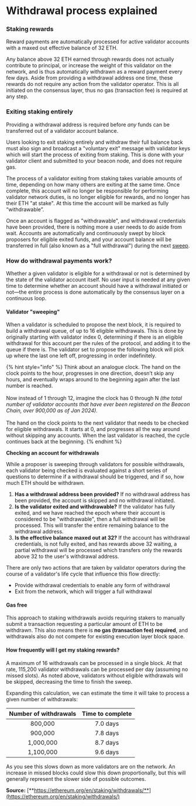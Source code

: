 # Withdrawal process explained

### Staking rewards <a href="#staking-rewards" id="staking-rewards"></a>

Reward payments are automatically processed for active validator accounts with a maxed out effective balance of 32 ETH.

Any balance above 32 ETH earned through rewards does not actually contribute to principal, or increase the weight of this validator on the network, and is thus automatically withdrawn as a reward payment every few days. Aside from providing a withdrawal address one time, these rewards do not require any action from the validator operator. This is all initiated on the consensus layer, thus no gas (transaction fee) is required at any step.

### Exiting staking entirely <a href="#exiting-staking-entirely" id="exiting-staking-entirely"></a>

Providing a withdrawal address is required before _any_ funds can be transferred out of a validator account balance.

Users looking to exit staking entirely and withdraw their full balance back must also sign and broadcast a "voluntary exit" message with validator keys which will start the process of exiting from staking. This is done with your validator client and submitted to your beacon node, and does not require gas.

The process of a validator exiting from staking takes variable amounts of time, depending on how many others are exiting at the same time. Once complete, this account will no longer be responsible for performing validator network duties, is no longer eligible for rewards, and no longer has their ETH "at stake". At this time the account will be marked as fully “withdrawable”.

Once an account is flagged as "withdrawable", and withdrawal credentials have been provided, there is nothing more a user needs to do aside from wait. Accounts are automatically and continuously swept by block proposers for eligible exited funds, and your account balance will be transferred in full (also known as a "full withdrawal") during the next [sweep](https://ethereum.org/en/staking/withdrawals/#validator-sweeping).

### How do withdrawal payments work? <a href="#how-do-withdrawals-work" id="how-do-withdrawals-work"></a>

Whether a given validator is eligible for a withdrawal or not is determined by the state of the validator account itself. No user input is needed at any given time to determine whether an account should have a withdrawal initiated or not—the entire process is done automatically by the consensus layer on a continuous loop.

#### Validator "sweeping" <a href="#validator-sweeping" id="validator-sweeping"></a>

When a validator is scheduled to propose the next block, it is required to build a withdrawal queue, of up to 16 eligible withdrawals. This is done by originally starting with validator index 0, determining if there is an eligible withdrawal for this account per the rules of the protocol, and adding it to the queue if there is. The validator set to propose the following block will pick up where the last one left off, progressing in order indefinitely.

{% hint style="info" %}
Think about an analogue clock. The hand on the clock points to the hour, progresses in one direction, doesn’t skip any hours, and eventually wraps around to the beginning again after the last number is reached.\
\
Now instead of 1 through 12, imagine the clock has 0 through N _(the total number of validator accounts that have ever been registered on the Beacon Chain, over 900,000 as of Jan 2024)._\
\
The hand on the clock points to the next validator that needs to be checked for eligible withdrawals. It starts at 0, and progresses all the way around without skipping any accounts. When the last validator is reached, the cycle continues back at the beginning.
{% endhint %}

**Checking an account for withdrawals**

While a proposer is sweeping through validators for possible withdrawals, each validator being checked is evaluated against a short series of questions to determine if a withdrawal should be triggered, and if so, how much ETH should be withdrawn.

1. **Has a withdrawal address been provided?** If no withdrawal address has been provided, the account is skipped and no withdrawal initiated.
2. **Is the validator exited and withdrawable?** If the validator has fully exited, and we have reached the epoch where their account is considered to be "withdrawable", then a full withdrawal will be processed. This will transfer the entire remaining balance to the withdrawal address.
3. **Is the effective balance maxed out at 32?** If the account has withdrawal credentials, is not fully exited, and has rewards above 32 waiting, a partial withdrawal will be processed which transfers only the rewards above 32 to the user's withdrawal address.

There are only two actions that are taken by validator operators during the course of a validator's life cycle that influence this flow directly:

* Provide withdrawal credentials to enable any form of withdrawal
* Exit from the network, which will trigger a full withdrawal

#### Gas free <a href="#gas-free" id="gas-free"></a>

This approach to staking withdrawals avoids requiring stakers to manually submit a transaction requesting a particular amount of ETH to be withdrawn. This also means there is **no gas (transaction fee) required**, and withdrawals also do not compete for existing execution layer block space.

#### How frequently will I get my staking rewards? <a href="#how-soon" id="how-soon"></a>

A maximum of 16 withdrawals can be processed in a single block. At that rate, 115,200 validator withdrawals can be processed per day (assuming no missed slots). As noted above, validators without eligible withdrawals will be skipped, decreasing the time to finish the sweep.

Expanding this calculation, we can estimate the time it will take to process a given number of withdrawals:

| Number of withdrawals | Time to complete |
| :-------------------: | :--------------: |
|        800,000        |     7.0 days     |
|        900,000        |     7.8 days     |
|       1,000,000       |     8.7 days     |
|       1,100,000       |     9.6 days     |

As you see this slows down as more validators are on the network. An increase in missed blocks could slow this down proportionally, but this will generally represent the slower side of possible outcomes.

**Source:** [**https://ethereum.org/en/staking/withdrawals/**](https://ethereum.org/en/staking/withdrawals/)
